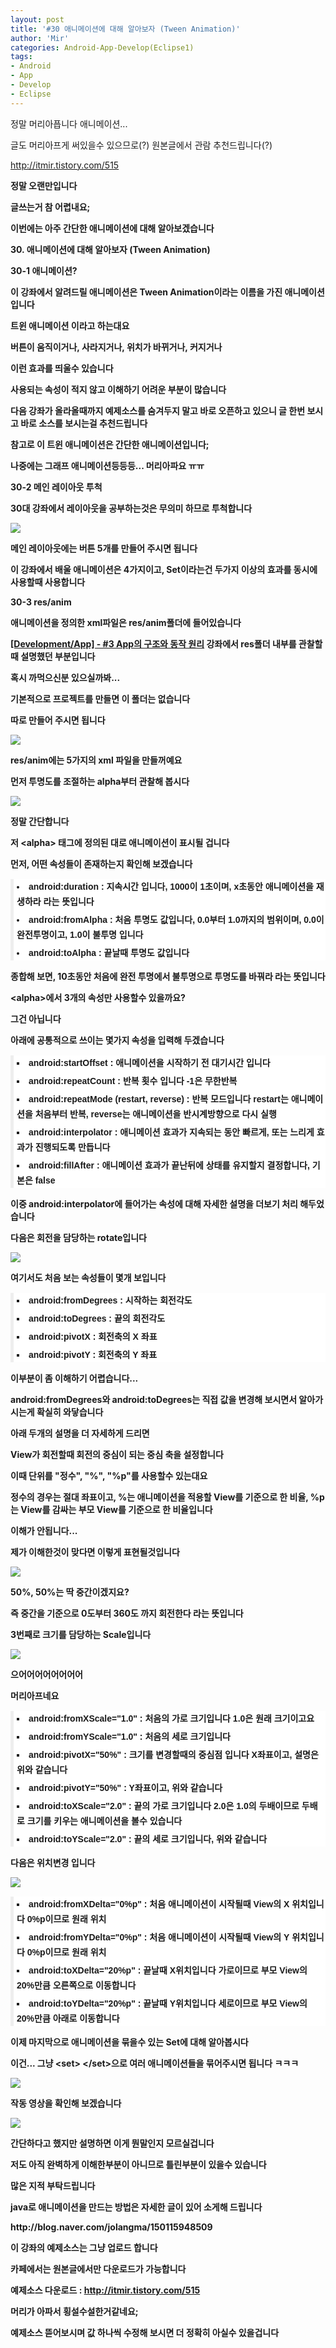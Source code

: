 ```yaml
---
layout: post
title: '#30 애니메이션에 대해 알아보자 (Tween Animation)'
author: 'Mir'
categories: Android-App-Develop(Eclipse1)
tags:
- Android
- App
- Develop
- Eclipse
---
```



<script> location.href='https://cafe.naver.com/develoid/437402' ; </script>

<p><span>정말 머리아픕니다 애니메이션...</span></p><p><span>글도 머리아프게 써있을수 있으므로(?) 원본글에서 관람 추천드립니다(?)</span></p><p><span><a href="http://itmir.tistory.com/515">http://itmir.tistory.com/515</a></span></p><p><span><b></span></p><p><span><b></span></p><p><span>정말 오랜만입니다</span></p><p><span>글쓰는거 참 어렵내요;</span></p><p><span>이번에는 아주 간단한 애니메이션에 대해 알아보겠습니다</span></p><p><b></p><p><span><span>30. 애니메이션에 대해 알아보자 (Tween Animation)</span></span></p><p><span><b></span></p><p><span>30-1 애니메이션?</span></p><p><b></p><p><span>이 강좌에서 알려드릴 애니메이션은 Tween Animation이라는 이름을 가진 애니메이션 입니다</span></p><p><span>트윈 애니메이션 이라고 하는대요</span></p><p><b></p><p>버튼이 움직이거나, 사라지거나, 위치가 바뀌거나, 커지거나</p><p>이런 효과를 띄울수 있습니다</p><p><b></p><p><b></p><p>사용되는 속성이 적지 않고 이해하기 어려운 부분이 많습니다</p><p>다음 강좌가 올라올때까지 예제소스를 숨겨두지 말고 바로 오픈하고 있으니 글 한번 보시고 바로 소스를 보시는걸 추천드립니다</p><p><b></p><p>참고로 이 트윈 애니메이션은 간단한 애니메이션입니다;</p><p>나중에는 그래프 애니메이션등등등... 머리아파요 ㅠㅠ</p><p><b></p><p><b></p><p><b></p><p><span>30-2 메인 레이아웃 투척</span></p><p><b></p><p><span>30대 강좌에서 레이아웃을 공부하는것은 무의미 하므로 투척합니다</span></p><p><b></p><p><span><span><img src="https://dthumb-phinf.pstatic.net/?src=%22http%3A%2F%2Fcfile29.uf.tistory.com%2Fimage%2F2176044453D0C48F1001CA%22&amp;type=cafe_wa740"></span></span></p><p><b></p><p><span>메인 레이아웃에는 버튼 5개를 만들어 주시면 됩니다</span></p><p><span>이 강좌에서 배울 애니메이션은 4가지이고, Set이라는건 두가지 이상의 효과를 동시에 사용할때 사용합니다</span></p><p><b></p><p><b></p><p><b></p><p><span>30-3 res/anim</span></p><p><b></p><p><span>애니메이션을 정의한 xml파일은 res/anim폴더에 들어있습니다</span></p><p><b></p><p><a href="http://itmir.tistory.com/289"><span>[Development/App] - #3 App의 구조와 동작 원리</span></a><span>&nbsp;강좌에서 res폴더 내부를 관찰할때 설명했던 부분입니다</span></p><p><span>혹시 까먹으신분 있으실까봐...</span></p><p><b></p><p><span>기본적으로 프로젝트를 만들면 이 폴더는 없습니다</span></p><p><span>따로 만들어 주시면 됩니다</span></p><p><b></p><p><span><span><img src="https://dthumb-phinf.pstatic.net/?src=%22http%3A%2F%2Fcfile1.uf.tistory.com%2Fimage%2F234E1D4C53D0C58107B37A%22&amp;type=cafe_wa740"></span></span></p><p><b></p><p><span>res/anim에는 5가지의 xml 파일을 만들꺼예요</span></p><p><b><span></span></p><p><span>먼저 투명도를 조절하는 alpha부터 관찰해 봅시다</span></p><p><b></p><p><b></p><p><span><span><img src="https://dthumb-phinf.pstatic.net/?src=%22http%3A%2F%2Fcfile8.uf.tistory.com%2Fimage%2F26217E3353D0C61E34F2CE%22&amp;type=cafe_wa740"></span></span></p><p><b></p><p><b></p><p>정말 간단합니다</p><p><b></p><p><b></p><p>저 &lt;alpha&gt; 태그에 정의된 대로 애니메이션이 표시될 겁니다</p><p><b></p><p><b></p><p>먼저, 어떤 속성들이 존재하는지 확인해 보겠습니다<b><b></p><ul style="box-sizing: border-box; margin: 15px 0px; padding: 0px 0px 0px 5px; border-width: 0px 0px 0px 5px; border-left-style: solid; border-left-color: rgb(238, 238, 238); font-family: Arial, 돋움, Dotum, AppleGothic, sans-serif; list-style-position: inside; background-color: rgb(255, 255, 255);"><li style="box-sizing: border-box; margin: 0px 0px 5px; padding: 0px; border: 0px; line-height: 24px;">android:duration : 지속시간 입니다, 1000이 1초이며, x초동안 애니메이션을 재생하라 라는 뜻입니다</li><li style="box-sizing: border-box; margin: 0px 0px 5px; padding: 0px; border: 0px; line-height: 24px;">android:fromAlpha : 처음 투명도 값입니다, 0.0부터 1.0까지의 범위이며, 0.0이 완전투명이고, 1.0이 불투명 입니다</li><li style="box-sizing: border-box; margin: 0px 0px 5px; padding: 0px; border: 0px; line-height: 24px;">android:toAlpha : 끝날때 투명도 값입니다</li></ul><p><b></p><p>종합해 보면, 10초동안 처음에 완전 투명에서 불투명으로 투명도를 바꿔라 라는 뜻입니다</p><p><b></p><p><b></p><p><b></p><p>&lt;alpha&gt;에서 3개의 속성만 사용할수 있을까요?</p><p>그건 아닙니다</p><p><b></p><p>아래에 공통적으로 쓰이는 몇가지 속성을 입력해 두겠습니다</p><ul style="box-sizing: border-box; margin: 15px 0px; padding: 0px 0px 0px 5px; border-width: 0px 0px 0px 5px; border-left-style: solid; border-left-color: rgb(238, 238, 238); font-family: Arial, 돋움, Dotum, AppleGothic, sans-serif; list-style-type: square; list-style-position: inside; background-color: rgb(255, 255, 255);"><li style="box-sizing: border-box; margin: 0px 0px 5px; padding: 0px; border: 0px; line-height: 24px;">android:startOffset : 애니메이션을 시작하기 전 대기시간 입니다</li><li style="box-sizing: border-box; margin: 0px 0px 5px; padding: 0px; border: 0px; line-height: 24px;">android:repeatCount : 반복 횟수 입니다 -1은 무한반복</li><li style="box-sizing: border-box; margin: 0px 0px 5px; padding: 0px; border: 0px; line-height: 24px;">android:repeatMode (restart,&nbsp;reverse) : 반복 모드입니다 restart는 애니메이션을 처음부터 반복, reverse는 애니메이션을 반시계방향으로 다시 실행</li><li style="box-sizing: border-box; margin: 0px 0px 5px; padding: 0px; border: 0px; line-height: 24px;">android:interpolator : 애니메이션 효과가 지속되는 동안 빠르게, 또는 느리게 효과가 진행되도록 만듭니다</li><li style="box-sizing: border-box; margin: 0px 0px 5px; padding: 0px; border: 0px; line-height: 24px;">android:fillAfter : 애니메이션 효과가 끝난뒤에 상태를 유지할지 결정합니다, 기본은 false</li></ul><p><b></p><p>이중 android:interpolator에 들어가는 속성에 대해 자세한 설명을 더보기 처리 해두었습니다</p><p><b></p><p><b></p><p><b></p><p>다음은 회전을 담당하는&nbsp;rotate입니다</p><p><b></p><p><span><span><img src="https://dthumb-phinf.pstatic.net/?src=%22http%3A%2F%2Fcfile23.uf.tistory.com%2Fimage%2F272AB74E53D0C9D818D81C%22&amp;type=cafe_wa740"></span><span><b></span></span></p><p>여기서도 처음 보는 속성들이 몇개 보입니다</p><p><b></p><ul style="box-sizing: border-box; margin: 15px 0px; padding: 0px 0px 0px 5px; border-width: 0px 0px 0px 5px; border-left-style: solid; border-left-color: rgb(238, 238, 238); font-family: Arial, 돋움, Dotum, AppleGothic, sans-serif; list-style-type: square; list-style-position: inside; background-color: rgb(255, 255, 255);"><li style="box-sizing: border-box; margin: 0px 0px 5px; padding: 0px; border: 0px; line-height: 24px;">android:fromDegrees : 시작하는 회전각도</li><li style="box-sizing: border-box; margin: 0px 0px 5px; padding: 0px; border: 0px; line-height: 24px;">android:toDegrees : 끝의 회전각도</li><li style="box-sizing: border-box; margin: 0px 0px 5px; padding: 0px; border: 0px; line-height: 24px;">android:pivotX : 회전축의 X 좌표</li><li style="box-sizing: border-box; margin: 0px 0px 5px; padding: 0px; border: 0px; line-height: 24px;">android:pivotY : 회전축의 Y 좌표</li></ul><p><b></p><p>이부분이 좀 이해하기 어렵습니다...</p><p><b></p><p>android:fromDegrees와&nbsp;android:toDegrees는 직접 값을 변경해 보시면서 알아가시는게 확실히 와닿습니다</p><p><b></p><p>아래 두개의 설명을 더 자세하게 드리면</p><p>View가 회전할때 회전의 중심이 되는 중심 축을 설정합니다</p><p><b></p><p>이때 단위를 "정수", "%", "%p"를 사용할수 있는대요</p><p>정수의 경우는 절대 좌표이고, %는 애니메이션을 적용할 View를 기준으로 한 비율, %p는 View를 감싸는 부모 View를 기준으로 한 비율입니다</p><p><b></p><p>이해가 안됩니다...</p><p><b></p><p>제가 이해한것이 맞다면 이렇게 표현될것입니다</p><p><b></p><p><span><span><img src="https://dthumb-phinf.pstatic.net/?src=%22http%3A%2F%2Fcfile9.uf.tistory.com%2Fimage%2F2612874B53D0CCC8071B68%22&amp;type=cafe_wa740"></span></span></p><p><b></p><p>50%, 50%는 딱 중간이겠지요?</p><p><b></p><p><b></p><p>즉 중간을 기준으로 0도부터 360도 까지 회전한다 라는 뜻입니다</p><p><b></p><p><b></p><p><b></p><p>3번째로 크기를 담당하는 Scale입니다</p><p><b></p><p><span><span><img src="https://dthumb-phinf.pstatic.net/?src=%22http%3A%2F%2Fcfile5.uf.tistory.com%2Fimage%2F241E124953D0CD57165991%22&amp;type=cafe_wa740"></span></span></p><p><b></p><p>으어어어어어어어어</p><p><b></p><p>머리아프네요</p><p><b></p><ul style="box-sizing: border-box; margin: 15px 0px; padding: 0px 0px 0px 5px; border-width: 0px 0px 0px 5px; border-left-style: solid; border-left-color: rgb(238, 238, 238); font-family: Arial, 돋움, Dotum, AppleGothic, sans-serif; list-style-type: square; list-style-position: inside; background-color: rgb(255, 255, 255);"><li style="box-sizing: border-box; margin: 0px 0px 5px; padding: 0px; border: 0px; line-height: 24px;">android:fromXScale="1.0" : 처음의 가로 크기입니다 1.0은 원래 크기이고요</li><li style="box-sizing: border-box; margin: 0px 0px 5px; padding: 0px; border: 0px; line-height: 24px;">android:fromYScale="1.0" : 처음의 세로 크기입니다</li><li style="box-sizing: border-box; margin: 0px 0px 5px; padding: 0px; border: 0px; line-height: 24px;">android:pivotX="50%" : 크기를 변경할때의 중심점 입니다 X좌표이고, 설명은 위와 같습니다</li><li style="box-sizing: border-box; margin: 0px 0px 5px; padding: 0px; border: 0px; line-height: 24px;">android:pivotY="50%" : Y좌표이고, 위와 같습니다</li><li style="box-sizing: border-box; margin: 0px 0px 5px; padding: 0px; border: 0px; line-height: 24px;">android:toXScale="2.0" : 끝의 가로 크기입니다 2.0은 1.0의 두배이므로 두배로 크기를 키우는 애니메이션을 볼수 있습니다</li><li style="box-sizing: border-box; margin: 0px 0px 5px; padding: 0px; border: 0px; line-height: 24px;">android:toYScale="2.0" : 끝의 세로 크기입니다, 위와 같습니다</li></ul><p><b></p><p><b></p><p><b></p><p><b></p><p>다음은 위치변경 입니다</p><p><b></p><p><span><span><img src="https://dthumb-phinf.pstatic.net/?src=%22http%3A%2F%2Fcfile27.uf.tistory.com%2Fimage%2F211FC64953D0CE381869C8%22&amp;type=cafe_wa740"></span></span></p><p><b></p><p><b></p><ul style="box-sizing: border-box; margin: 15px 0px; padding: 0px 0px 0px 5px; border-width: 0px 0px 0px 5px; border-left-style: solid; border-left-color: rgb(238, 238, 238); font-family: Arial, 돋움, Dotum, AppleGothic, sans-serif; list-style-type: square; list-style-position: inside; background-color: rgb(255, 255, 255);"><li style="box-sizing: border-box; margin: 0px 0px 5px; padding: 0px; border: 0px; line-height: 24px;"><span>android:fromXDelta="0%p" : 처음 애니메이션이 시작될때 View의 X&nbsp;위치입니다 0%p이므로 원래 위치</span></li><li style="box-sizing: border-box; margin: 0px 0px 5px; padding: 0px; border: 0px; line-height: 24px;">android:fromYDelta="0%p" :&nbsp;처음 애니메이션이 시작될때 View의 Y&nbsp;위치입니다 0%p이므로 원래 위치</li><li style="box-sizing: border-box; margin: 0px 0px 5px; padding: 0px; border: 0px; line-height: 24px;">android:toXDelta="20%p" : 끝날때 X위치입니다 가로이므로&nbsp;부모 View의 20%만큼&nbsp;오른쪽으로 이동합니다</li><li style="box-sizing: border-box; margin: 0px 0px 5px; padding: 0px; border: 0px; line-height: 24px;">android:toYDelta="20%p" :&nbsp;끝날때 Y위치입니다 세로이므로 부모 View의 20%만큼 아래로 이동합니다</li></ul><p><b></p><p><b></p><p><b></p><p>이제 마지막으로 애니메이션을 묶을수 있는 Set에 대해 알아봅시다</p><p>이건... 그냥 &lt;set&gt; &lt;/set&gt;으로 여러 애니메이션들을 묶어주시면 됩니다 ㅋㅋㅋ</p><p><b></p><p><b></p><p><span><span><img src="https://dthumb-phinf.pstatic.net/?src=%22http%3A%2F%2Fcfile5.uf.tistory.com%2Fimage%2F2346CC4F53D0CFD9254BB2%22&amp;type=cafe_wa740"></span></span></p><p><b></p><p><b></p><p><b></p><p>작동 영상을 확인해 보겠습니다</p><p><b></p><p><span><span><img src="https://dthumb-phinf.pstatic.net/?src=%22http%3A%2F%2Fcfile5.uf.tistory.com%2Fimage%2F2428504953D0CF9A0F390F%22&amp;type=cafe_wa740"></span></span></p><p><b></p><p><b></p><p><b></p><p><b></p><p>간단하다고 했지만 설명하면 이게 뭔말인지 모르실겁니다</p><p>저도 아직 완벽하게 이해한부분이 아니므로 틀린부분이 있을수 있습니다</p><p><b></p><p>많은 지적 부탁드립니다</p><p><b></p><p><b></p><p>java로 애니메이션을 만드는 방법은 자세한 글이 있어 소게해 드립니다</p><p>http://blog.naver.com/jolangma/150115948509</p><p><b></p><p><b></p><p><b></p><p></p><div><b><p>이 강좌의 예제소스는 그냥 업로드 합니다</p><p>카페에서는 원본글에서만 다운로드가 가능합니다</p><div><p>예제소스 다운로드 :&nbsp;<a href="http://itmir.tistory.com/515">http://itmir.tistory.com/515</a></p><p><span></span></p></div><p><b></p></div><p></p><p><b></p><p>머리가 아파서 횡설수설한거같네요;</p><p><b></p><p>예제소스 뜯어보시며 값 하나씩 수정해 보시면 더 정확히 아실수 있을겁니다</p>
